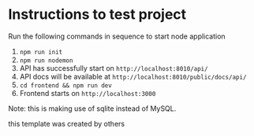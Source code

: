 # Instructions to test project
Run the following commands in sequence to start node application
1. `npm run init`
2. `npm run nodemon`
3. API has successfully start on `http://localhost:8010/api/`
4. API docs will be available at `http://localhost:8010/public/docs/api/`
5. `cd frontend && npm run dev`
6. Frontend starts on `http://localhost:3000`

Note: this is making use of sqlite instead of MySQL.

this template was created by others
